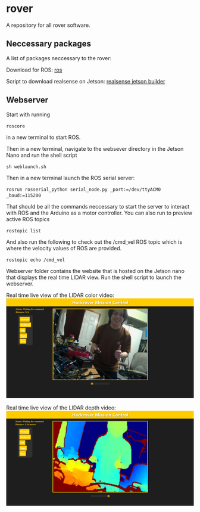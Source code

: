 # rover
A repository for all rover software.


## Neccessary packages
A list of packages neccessary to the rover:

Download for ROS: [ros](http://wiki.ros.org/ROS/Installation)

Script to download realsense on Jetson: [realsense jetson builder](https://github.com/35selim/RealSense-Jetson)


## Webserver
Start with running 
```
roscore
```
in a new terminal to start ROS.

Then in a new terminal, navigate to the websever directory in the Jetson Nano and run the shell script
```
sh weblaunch.sh
```

Then in a new terminal launch the ROS serial server:
```
rosrun rosserial_python serial_node.py _port:=/dev/ttyACM0 _baud:=115200
```
That should be all the commands neccessary to start the server to interact with ROS and the Arduino as a motor controller.
You can also run to preview active ROS topics
```
rostopic list
```
And also run the following to check out the /cmd_vel ROS topic which is where the velocity values of ROS are provided.
```
rostopic echo /cmd_vel
```
Webserver folder contains the website that is hosted on the Jetson nano that displays the real time LIDAR view. 
Run the shell script to launch the webserver.

Real time live view of the LIDAR color video:
![live view](https://github.com/HackRover/rover/blob/main/img/%5B4-28-23%5D%20live%20view%20distance.png?raw=true)

Real time live view of the LIDAR depth video:
![heatmap view](https://github.com/HackRover/rover/blob/main/img/%5B4-28-23%5D%20heatmap%20distance.png?raw=true)
